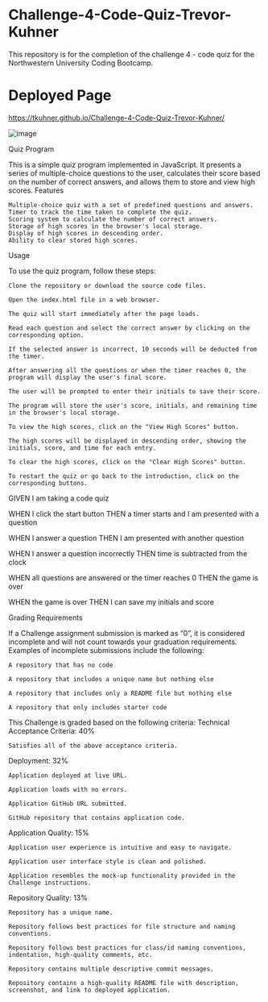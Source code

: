 # Challenge-4-Code-Quiz-Trevor-Kuhner
This repository is for the completion of the challenge 4 - code quiz for the Northwestern University Coding Bootcamp.

# Deployed Page
https://tkuhner.github.io/Challenge-4-Code-Quiz-Trevor-Kuhner/

![image](https://github.com/TKuhner/Challenge-4-Code-Quiz-Trevor-Kuhner/assets/71107536/39a49664-7b17-42e1-98e6-de728a93b0df)



Quiz Program

This is a simple quiz program implemented in JavaScript. It presents a series of multiple-choice questions to the user, calculates their score based on the number of correct answers, and allows them to store and view high scores.
Features

    Multiple-choice quiz with a set of predefined questions and answers.
    Timer to track the time taken to complete the quiz.
    Scoring system to calculate the number of correct answers.
    Storage of high scores in the browser's local storage.
    Display of high scores in descending order.
    Ability to clear stored high scores.

Usage

To use the quiz program, follow these steps:

    Clone the repository or download the source code files.

    Open the index.html file in a web browser.

    The quiz will start immediately after the page loads.

    Read each question and select the correct answer by clicking on the corresponding option.

    If the selected answer is incorrect, 10 seconds will be deducted from the timer.

    After answering all the questions or when the timer reaches 0, the program will display the user's final score.

    The user will be prompted to enter their initials to save their score.

    The program will store the user's score, initials, and remaining time in the browser's local storage.

    To view the high scores, click on the "View High Scores" button.

    The high scores will be displayed in descending order, showing the initials, score, and time for each entry.

    To clear the high scores, click on the "Clear High Scores" button.

    To restart the quiz or go back to the introduction, click on the corresponding buttons.


GIVEN I am taking a code quiz

WHEN I click the start button
THEN a timer starts and I am presented with a question

WHEN I answer a question
THEN I am presented with another question

WHEN I answer a question incorrectly
THEN time is subtracted from the clock

WHEN all questions are answered or the timer reaches 0
THEN the game is over

WHEN the game is over
THEN I can save my initials and score

Grading Requirements


If a Challenge assignment submission is marked as “0”, it is considered incomplete and will not count towards your graduation requirements. Examples of incomplete submissions include the following:

    A repository that has no code

    A repository that includes a unique name but nothing else

    A repository that includes only a README file but nothing else

    A repository that only includes starter code

This Challenge is graded based on the following criteria:
Technical Acceptance Criteria: 40%

    Satisfies all of the above acceptance criteria.

Deployment: 32%

    Application deployed at live URL.

    Application loads with no errors.

    Application GitHub URL submitted.

    GitHub repository that contains application code.

Application Quality: 15%

    Application user experience is intuitive and easy to navigate.

    Application user interface style is clean and polished.

    Application resembles the mock-up functionality provided in the Challenge instructions.

Repository Quality: 13%

    Repository has a unique name.

    Repository follows best practices for file structure and naming conventions.

    Repository follows best practices for class/id naming conventions, indentation, high-quality comments, etc.

    Repository contains multiple descriptive commit messages.

    Repository contains a high-quality README file with description, screenshot, and link to deployed application.
